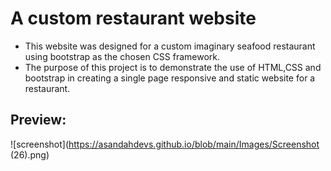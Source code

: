 # A custom restaurant website
* This website was designed for a custom imaginary seafood restaurant using bootstrap as the chosen CSS framework.
* The purpose of this project is to demonstrate the use of HTML,CSS and bootstrap in creating a single page responsive and static website for a restaurant. 
## Preview:
![screenshot](https://asandahdevs.github.io/blob/main/Images/Screenshot (26).png)